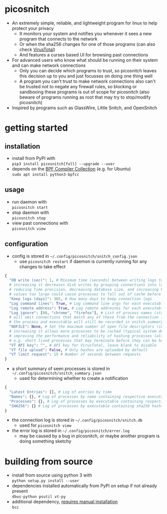 # picosnitch
- An extremely simple, reliable, and lightweight program for linux to help protect your privacy
  - It monitors your system and notifies you whenever it sees a new program that connects to the network
  - Or when the sha256 changes for one of those programs (can also check [VirusTotal](https://www.virustotal.com))
  - And features a curses based UI for browsing past connections
- For advanced users who know what should be running on their system and can make network connections
  - Only you can decide which programs to trust, so picosnitch leaves this decision up to you and just focusses on doing one thing well
  - A program you can't trust to make network connections also can't be trusted not to negate any firewall rules, so blocking or sandboxing these programs is out of scope for picosnitch (also beware of programs running as root that may try to stop/modify picosnitch)
- Inspired by programs such as GlassWire, Little Snitch, and OpenSnitch
# getting started
## installation
- install from PyPI with  
`pip3 install picosnitch[full] --upgrade --user`
- depends on the [BPF Compiler Collection](https://github.com/iovisor/bcc/blob/master/INSTALL.md) (e.g. for Ubuntu)  
`sudo apt install python3-bpfcc`
## usage
- run daemon with  
`picosnitch start`
- stop daemon with  
`picosnitch stop`
- view past connections with  
`picosnitch view`
## configuration
- config is stored in `~/.config/picosnitch/snitch_config.json`
  - use `picosnitch restart` if daemon is currently running for any changes to take effect
```python
{
  "DB write (sec)": 1, # Minimum time (seconds) between writing logs to snitch.db
  # increasing it decreases disk writes by grouping connections into larger time buckets
  # reducing time precision, decreasing database size, and increasing hash latency
  # values too large could cause processes to fall out of cache before hashing, see NOFILE
  "Keep logs (days)": 365, # How many days to keep connection logs
  "Log command lines": True, # Log command line args for each executable
  "Log remote address": True, # Log remote addresses for each executable
  "Log ignore": [80, "chrome", "firefox"], # List of process names (str) or ports (int)
  # will omit connections that match any of these from the connection log (snitch.db)
  # the process and executable will still be recorded in snitch_summary.json
  "NOFILE": None, # Set the maximum number of open file descriptors (int)
  # increasing it allows more processes to be cached (typical system default is 1024)
  # improving the performance and reliability of hashing processes (also caches hash)
  # e.g. short lived processes that may terminate before they can be hashed will live in cache
  "VT API key": "", # API key for VirusTotal, leave blank to disable
  "VT file upload": False, # Only hashes are uploaded by default
  "VT limit request": 15 # Number of seconds between requests
}
```
- a short summary of seen processes is stored in `~/.config/picosnitch/snitch_summary.json`
  - used for determining whether to create a notification
```python
{
  "Latest Entries": [], # Log of entries by time
  "Names": {}, # Log of processes by name containing respective executable(s)
  "Processes": {}, # Log of processes by executable containing respective name(s)
  "SHA256": {} # Log of processes by executable containing sha256 hash(es) and VirusTotal results
}
```
- the connection log is stored in `~/.config/picosnitch/snitch.db`
  - used for `picosnitch view`
- the error log is stored in `~/.config/picosnitch/error.log`
  - may be caused by a bug in picosnitch, or maybe another program is doing something sketchy
# building from source
- install from source using python 3 with  
`python setup.py install --user`
- dependencies installed automatically from PyPI on setup if not already present  
`dbus-python psutil vt-py`
- additional dependency, [requires manual installation](https://github.com/iovisor/bcc/blob/master/INSTALL.md)  
`bcc`
